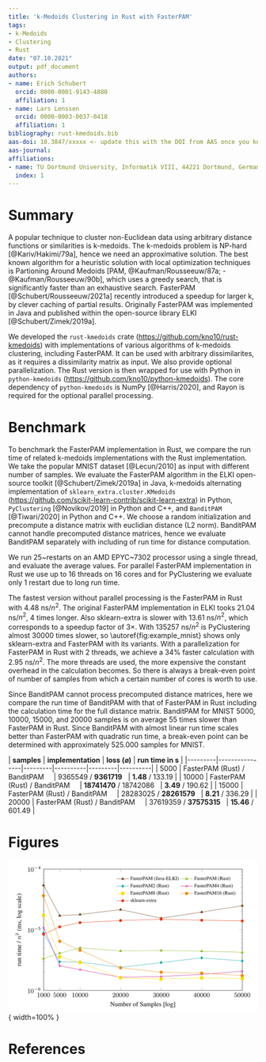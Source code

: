 ```yaml
---
title: 'k-Medoids Clustering in Rust with FasterPAM'
tags:
- k-Medoids
- Clustering
- Rust
date: "07.10.2021"
output: pdf_document
authors:
- name: Erich Schubert
  orcid: 0000-0001-9143-4880
  affiliation: 1
- name: Lars Lenssen
  orcid: 0000-0003-0037-0418
  affiliation: 1
bibliography: rust-kmedoids.bib
aas-doi: 10.3847/xxxxx <- update this with the DOI from AAS once you know it.
aas-journal: 
affiliations:
- name: TU Dortmund University, Informatik VIII, 44221 Dortmund, Germany
  index: 1
---
```


# Summary

A popular technique to cluster non-Euclidean data using arbitrary distance
functions or similarities is k-medoids. The k-medoids problem is NP-hard [@Kariv/Hakimi/79a], hence we need an approximative solution. The best known algorithm for a heuristic
solution with local optimization techniques is Partioning Around Medoids [PAM, @Kaufman/Rousseeuw/87a; -@Kaufman/Rousseeuw/90b], which uses a greedy search, that is significantly faster than an exhaustive search.
FasterPAM [@Schubert/Rousseeuw/2021a] recently introduced a speedup for larger k, by clever caching of partial results. Originally FasterPAM was implemented in Java and published within the open-source library ELKI [@Schubert/Zimek/2019a]. 

We developed the ``rust-kmedoids`` crate (https://github.com/kno10/rust-kmedoids) with implementations of various algorithms of k-medoids clustering, including FasterPAM. It can be used with arbitrary dissimilarites, as it requires a dissimilarity matrix as input. We also provide optional parallelization. The Rust version is then wrapped for use with Python in ``python-kmedoids`` (https://github.com/kno10/python-kmedoids). The core dependency of ``python-kmedoids`` is NumPy [@Harris/2020], and Rayon is required for the optional parallel processing.

# Benchmark

To benchmark the FasterPAM implementation in Rust, we compare the run time of related k-medoids implementations with the Rust implementation. We take the popular MNIST dataset [@Lecun/2010] as input with different number of samples. We evaluate the FasterPAM algorithm in the ELKI open-source toolkit [@Schubert/Zimek/2019a] in Java, k-medoids alternating implementation of ``sklearn_extra.cluster.KMedoids``  (https://github.com/scikit-learn-contrib/scikit-learn-extra) in Python, ``PyClustering`` [@Novikov/2019] in Python and C++, and ``BanditPAM`` [@Tiwari/2020] in Python and C++. We choose a random initialization and precompute a distance matrix with euclidian distance (L2 norm). BanditPAM cannot handle precomputed distance matrices, hence we evaluate BanditPAM separately with including of run time for distance computation.

We run 25~restarts on an AMD EPYC~7302 processor using a single thread, and evaluate the average values. For parallel FasterPAM implementation in Rust we use up to 16 threads on 16 cores and for PyClustering we evaluate only 1 restart due to long run time.

The fastest version without parallel processing is the FasterPAM in Rust with 4.48 ns/$n^2$. The original FasterPAM implementation in ELKI tooks 21.04 ns/$n^2$, 4 times longer. Also sklearn-extra is slower with 13.61 ns/$n^2$, which corresponds to a speedup factor of 3$\times$. With 135257 ns/$n^2$  is PyClustering almost 30000 times slower, so \autoref{fig:example_mnist} shows only sklearn-extra and FasterPAM with its variants. With a parallelization for FasterPAM in Rust with 2 threads, we achieve a 34% faster calculation with 2.95 ns/$n^2$. The more threads are used, the more expensive the constant overhead in the calculation becomes. So there is always a break-even point of number of samples from which a certain number of cores is worth to use.

Since BanditPAM cannot process precomputed distance matrices, here we compare the run time of BanditPAM with that of FasterPAM in Rust including the calculation time for the full distance matrix. BanditPAM for MNIST 5000, 10000, 15000, and 20000 samples is on average 55 times slower than FasterPAM in Rust. Since BanditPAM with almost linear run time scales better than FasterPAM with quadratic run time, a break-even point can be determined with approximately 525.000 samples for MNIST.

| **samples** | **implementation** | **loss ($\varnothing$)** | **run time in s** |
|---------|----------------|---------|----------|---------|----------|
|     5000    |         FasterPAM (Rust) / BanditPAM &nbsp; &nbsp;          |    9365549 / **9361719** &nbsp;     |    **1.48** / 133.19     |
|     10000   |         FasterPAM (Rust) / BanditPAM &nbsp; &nbsp;          |    **18741470** / 18742086 &nbsp;   |    **3.49** / 190.62     |
|     15000   |         FasterPAM (Rust) / BanditPAM &nbsp; &nbsp;          |    28283025 / **28261579** &nbsp;   |    **8.21** / 336.29     |
|     20000   |         FasterPAM (Rust) / BanditPAM &nbsp; &nbsp;          |    37619359 / **37575315** &nbsp;   |    **15.46** / 601.49    |


# Figures

![Results normalized by $n^2$ on MNIST data with $k = 10$.\label{fig:example_mnist}](results.png){ width=100% }


# References

